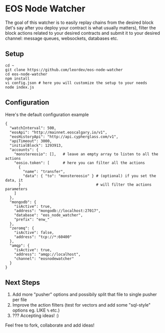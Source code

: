 # EOS Node Watcher

The goal of this watcher is to easily replay chains from the desired block (let's
say after you deploy your contract is what usually matters), filter the block actions
related to your desired contracts and submit it to your desired channel: message
queues, websockets, databases etc.

## Setup

```
cd ~
git clone https://github.com/leordev/eos-node-watcher
cd eos-node-watcher
npm install
vi config.json # here you will customize the setup to your needs
node index.js
```

## Configuration

Here's the default configuration example

```
{
  "watchInterval": 500,
  "eosApi": "http://mainnet.eoscalgary.io/v1",
  "eosHistoryApi": "http://api.cypherglass.com/v1",
  "apiTimeout": 3000,
  "initialBlock": 1293913,
  "accounts": {
    "monstereosio": [],   # leave an empty array to listen to all the actions
    "eosio.token": [      # here you can filter all the actions
      {
        "name": "transfer",
        "data": { "to": "monstereosio" } # (optional) if you set the data, it
      }                                  # will filter the actions parameters
    ]
  },
  "mongodb": {
    "isActive": true,
    "address": "mongodb://localhost:27017",
    "database": "eos_node_watcher",
    "prefix": "enw_"
  },
  "zeromq": {
    "isActive": false,
    "address": "tcp://*:60400"
  },
  "amqp": {
    "isActive": true,
    "address": "amqp://localhost",
    "channel": "eosnodewatcher"
  }
}
```

## Next Steps

1. Add more "pusher" options and possibily split that file to single pusher per file
2. Improve the action filters (test for vectors and add some "sql-style" options eg. LIKE `%` etc.)
3. ??? Accepting ideas! :)

Feel free to fork, collaborate and add ideas!
